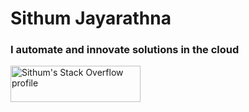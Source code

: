 <h1>Sithum Jayarathna</h1>
<h3>I automate and innovate solutions in the cloud</h3>
<p>
<a href="https://stackoverflow.com/users/4220846/sithumc"><img src="https://stackoverflow.com/users/flair/4220846.png" width="208" height="58" alt="Sithum's Stack Overflow profile" title="Sithum's Stack Overflow profile"></a>
</p>
